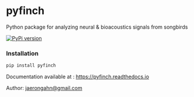 # pyfinch

Python package for analyzing neural & bioacoustics signals from songbirds

[![PyPi version](https://badgen.net/pypi/v/pip/)](https://pypi.com/project/pip)

### Installation ###
```python
pip install pyfinch
```

Documentation available at : https://pyfinch.readthedocs.io

Author: <jaerongahn@gmail.com>
